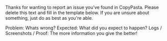 Thanks for wanting to report an issue you've found in CopyPasta. Please delete this text and fill in the template below. If you are unsure about something, just do as best as you're able.

Problem: Whats wrong?
Expected: What did you expect to happen?
Logs / Screenshots / Proof: The more information you give the better!
